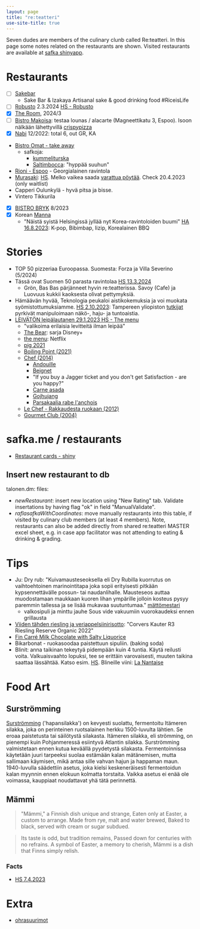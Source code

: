 ```yaml
---
layout: page
title: "re:teatteri"
use-site-title: true
---
```


Seven dudes are members of the culinary clunb called Re:teatteri. In this page some notes related on the restaurants are shown. Visited restaurants are available at [safka shinyapp](https://safka.shinyapps.io/restaurants/). 

# Restaurants

- [ ] [Sakebar](http://sakebar.fi/) 
  - Sake Bar & Izakaya Artisanal sake & good drinking food #RiceisLife
- [ ] [Robusto](https://robusto.fi/Menu) 2.3.2024 [HS - Robusto](https://www.hs.fi/ruoka/art-2000010128822.html)
- [x] [The Room](https://www.avecmedia.fi/ravintolat-baarit/suomen-overein-ravintola-kozeen-shiwanin-the-room-on-elamys-kaikille-aisteille/), 2024/3
- [ ] [Bistro Makoisa](https://www.bistromakoisa.fi/): testaa lounas / alacarte (Magneettikatu 3, Espoo). Isoon nälkään lähettyvillä [crispypizza](https://www.crispypizza.fi/)
-[x] [Nabi](https://www.nabikoreanbbq.fi/) 12/2022: total 6, out GR, KA
- [Bistro Omat - take away](https://bistromat.fi/kirkkonummi/menu/#TAKE%20AWAY)
  - safkoja: 
    - [kummeliturska](https://fi.wikipedia.org/wiki/Kummeliturska)
    - [Saltimbocca](https://www.kodinkuvalehti.fi/reseptit/liharuuat/broileria-saltimbocca): "hyppää suuhun"
- [Rioni - Espoo](https://www.rioni.fi/) - Georgialainen ravintola
- [Murasaki](https://www.facebook.com/murasaki.fi): [HS](https://www.hs.fi/ruoka/art-2000009373944.html). Melko vaikea saada [varattua pöytää](https://murasaki-fi.resos.com/booking). Check 20.4.2023 (only waitlist)
- Capperi Oulunkylä - hyvä pitsa ja bisse.
- Vintero Tikkurila
- [x] [BISTRO BRYK](https://www.bistrobryk.fi/) 8/2023
- [x] Korean [Manna](https://www.mannaravintola.fi/)
  - "Näistä syistä Helsingissä jyllää nyt Korea-ravintoloiden buumi" [HA 16.8.2023](https://www.hs.fi/ruoka/art-2000009772867.html): K-pop, Bibimbap, Iizip, Korealainen BBQ

# Stories

- TOP 50 pizzeriaa Euroopassa. Suomesta: Forza ja Villa Severino (5/2024)
- Tässä ovat Suomen 50 parasta ravintolaa [HS 13.3.2024](https://www.hs.fi/ruoka/art-2000010285785.html)
  - Grön, Bas Bas pärjänneet hyvin re:teatterissa. Savoy (Cafe) ja Luovuus kukkii kaoksesta olivat pettymyksiä.
- Hämäävän hyvää, Teknologia peukaloi aistikokemuksia ja voi muokata syömistottumuksiamme. [HS 2.10.2023](https://www.hs.fi/tiede/art-2000009822561.html): Tampereen yliopiston [tutkijat](https://www.tuni.fi/fi/palvelut-ja-yhteistyo/tutkimusyhteistyo-tampereen-yliopiston-kanssa/tauchi) pyrkivät manipuloimaan näkö-, haju- ja tuntoaistia.
- [LEIVÄTÖN leipälautanen 29.1.2023 HS - The menu](https://www.hs.fi/kulttuuri/art-2000009340591.html)
  - "valikoima erilaisia levitteitä ilman leipää"
  - [The Bear](https://www.disneyplus.com/fi-fi/series/the-bear/52m6nx7HoP5F): sarja Disney+
  - [the menu](https://www.imdb.com/title/tt9764362/): Netflix
  - [pig 2021](https://www.imdb.com/title/tt11003218/)
  - [Boiling Point (2021)](https://www.imdb.com/title/tt11127680/)
  - [Chef (2014)](https://www.imdb.com/title/tt2883512/)
    - [Andouille](https://www.manclusive.fi/2019/tunnetko-maailman-makkarat/ )
    - [Beignet](https://blogit.meillakotona.fi/drsugar/beignet-munkit/)
    - "If you buy a Jagger ticket and you don't get Satisfaction - are you happy?"
    - [Carne asada](https://yrttipaja.fi/paaruuat/carne-asada-torillat/)
    - [Gojhujang](https://fi.wikipedia.org/wiki/Gochujang)
    - [Parsakaalia rabe l'anchois](https://www.marthastewart.com/351433/broccoli-rabe-anchovies-and-breadcrumbs)
  - [Le Chef - Rakkaudesta ruokaan (2012)](https://www.imdb.com/title/tt1911553/)
  - [Gourmet Club (2004)](https://fi.wikipedia.org/wiki/Gourmet_Club)


# safka.me / restaurants

- [Restaurant cards - shiny](https://safka.shinyapps.io/reteatteri/)

## Insert new restaurant to db

talonen.dm: files: 
- <i>newRestaurant</i>: insert new location using "New Rating" tab. Validate insertations by having flag "ok" in field "ManualValidate".
- <i>raflasafkaWithCoordinates</i>: move manually restaurants into this table, if visited by culinary club members (at least 4 members). Note, restaurants can also be added directly from shared re:teatteri MASTER excel sheet, e.g. in case app facilitator was not attending to eating & drinking & grading.

# Tips

- Ju: Dry rub: "Kuivamausteseoksella eli Dry Rubilla kuorrutus on vaihtoehtoinen marinointitapa joka sopii erityisesti pitkään kypsennettävälle possun- tai naudanlihalle. Mausteseos auttaa muodostamaan maukkaan kuoren lihan ympärille jolloin kosteus pysyy paremmin tallessa ja se lisää mukavaa suutuntumaa." [mättömestari](https://www.xn--mttmestari-q5a2t.fi/resepti/kuivamausteseos-grillilihalle-dry-rub-ohje/)
  - valkosipuli ja minttu jauhe Sous vide vakuumiin vuorokaudeksi ennen grillausta
- [Viiden tähden riesling ja veriappelsiinirisotto](https://viinilehti.fi/viini/viinivinkki/2024-1/): "Corvers Kauter R3 Riesling Reserve Organic 2022"
- [Fin Carré Milk Chocolate with Salty Liquorice](https://anna.fi/ruoka/ruokajutut/salmiakkisuklaat-makutestissa-voittajasuklaa-sai-useammalta-taydet-pisteet-tassa-ruutia) 
- Bikarbonat - ruokasoodaa paistettuun sipuliin. (baking soda)
- Blinit: anna taikinan tekeytyä pidempään kuin 4 tuntia. Käytä reilusti voita. Valkuaisvaahto lopuksi, tee se erittäin varovaisesti, muuten taikina saattaa lässähtää. Katso esim. [HS](https://www.hs.fi/ruoka/art-2000009347173.html). Blineille viini: [La Nantaise](https://viinilehti.fi/viinit/la-nantaise-muscadet-sevre-et-maine-2020/)


# Food Art

## Surströmming

[Surströmming](https://en.wikipedia.org/wiki/Surstr%C3%B6mming) ('hapansilakka') on kevyesti suolattu, fermentoitu Itämeren silakka, joka on perinteinen ruotsalainen herkku 1500-luvulta lähtien. Se eroaa paistetusta tai säilötystä silakasta. Itämeren silakka, eli strömming, on pienempi kuin Pohjanmeressä esiintyvä Atlantin silakka. Surströmming valmistetaan ennen kutua keväällä pyydetystä silakasta. Fermentoinnissa käytetään juuri tarpeeksi suolaa estämään kalan mätänemisen, mutta sallimaan käymisen, mikä antaa sille vahvan hajun ja happaman maun. 1940-luvulla säädettiin asetus, joka kielsi keskeneräisesti fermentoidun kalan myynnin ennen elokuun kolmatta torstaita. Vaikka asetus ei enää ole voimassa, kauppiaat noudattavat yhä tätä perinnettä.


## Mämmi

> "Mämmi," a Finnish dish unique and strange,
Eaten only at Easter, a custom to arrange.
Made from rye, malt and water brewed,
Baked to black, served with cream or sugar subdued.

> Its taste is odd, but tradition remains,
Passed down for centuries with no refrains.
A symbol of Easter, a memory to cherish,
Mämmi is a dish that Finns simply relish.

### Facts

- [HS 7.4.2023](https://www.hs.fi/ruoka/art-2000009503474.html)

# Extra

- [ohrasuurimot](https://kotiliesi.fi/resepti/ohrasuurimot/)

